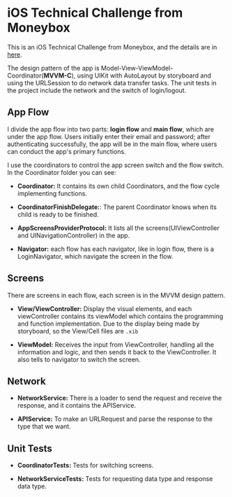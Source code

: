 # iOS Technical Challenge from Moneybox

This is an iOS Technical Challenge from Moneybox, and the details are in [here](https://github.com/MoneyBox/ios-technical-task/).

The design pattern of the app is Model-View-ViewModel-Coordinator(**MVVM-C**), using UIKit with AutoLayout by storyboard and using the URLSession to do network data transfer tasks.
The unit tests in the project include the network and the switch of login/logout.

##  App Flow

I divide the app flow into two parts: **login flow** and **main flow**, which are under the app flow.
Users initially enter their email and password; after authenticating successfully, the app will be in the main flow, where users can conduct the app's primary functions.

I use the coordinators to control the app screen switch and the flow switch.
In the Coordinator folder you can see:

-  **Coordinator:** It contains its own child Coordinators, and the flow cycle implementing functions.

- **CoordinatorFinishDelegate:**: The parent Coordinator knows when its child is ready to be finished.

- **AppScreensProviderProtocol:** It lists all the screens(UIViewController and UINavigationController) in the app.

- **Navigator:** each flow has each navigator, like in login flow, there is a LoginNavigator, which navigate the screen in the flow.

## Screens

There are screens in each flow, each screen is in the MVVM design pattern.

- **View/ViewController:** Display the visual elements, and each viewController contains its viewModel which contains the programming and function implementation. Due to the display being made by storyboard, so the View/Cell files are `.xib` 

- **ViewModel:** Receives the input from ViewController, handling all the information and logic, and then sends it back to the ViewController. It also tells to navigator to switch the screen.

## Network
- **NetworkService:** There is a loader to send the request and receive the response, and it contains the APIService.

- **APIService:** To make an URLRequest and parse the response to the type that we want.

## Unit Tests
- **CoordinatorTests:** Tests for switching screens.

-  **NetworkServiceTests:** Tests for requesting data type and response data type.

